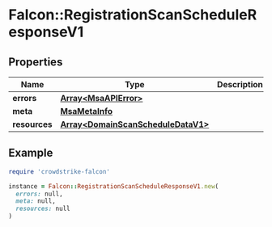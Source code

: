 # Falcon::RegistrationScanScheduleResponseV1

## Properties

| Name | Type | Description | Notes |
| ---- | ---- | ----------- | ----- |
| **errors** | [**Array&lt;MsaAPIError&gt;**](MsaAPIError.md) |  |  |
| **meta** | [**MsaMetaInfo**](MsaMetaInfo.md) |  |  |
| **resources** | [**Array&lt;DomainScanScheduleDataV1&gt;**](DomainScanScheduleDataV1.md) |  |  |

## Example

```ruby
require 'crowdstrike-falcon'

instance = Falcon::RegistrationScanScheduleResponseV1.new(
  errors: null,
  meta: null,
  resources: null
)
```

